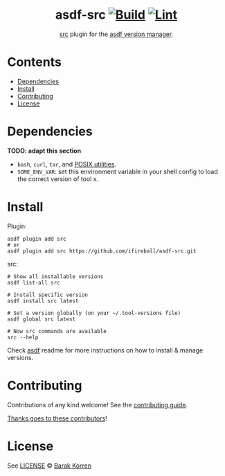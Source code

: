 <div align="center">

# asdf-src [![Build](https://github.com/ifireball/asdf-src/actions/workflows/build.yml/badge.svg)](https://github.com/ifireball/asdf-src/actions/workflows/build.yml) [![Lint](https://github.com/ifireball/asdf-src/actions/workflows/lint.yml/badge.svg)](https://github.com/ifireball/asdf-src/actions/workflows/lint.yml)

[src](https://github.com/ifireball/src) plugin for the [asdf version manager](https://asdf-vm.com).

</div>

# Contents

- [Dependencies](#dependencies)
- [Install](#install)
- [Contributing](#contributing)
- [License](#license)

# Dependencies

**TODO: adapt this section**

- `bash`, `curl`, `tar`, and [POSIX utilities](https://pubs.opengroup.org/onlinepubs/9699919799/idx/utilities.html).
- `SOME_ENV_VAR`: set this environment variable in your shell config to load the correct version of tool x.

# Install

Plugin:

```shell
asdf plugin add src
# or
asdf plugin add src https://github.com/ifireball/asdf-src.git
```

src:

```shell
# Show all installable versions
asdf list-all src

# Install specific version
asdf install src latest

# Set a version globally (on your ~/.tool-versions file)
asdf global src latest

# Now src commands are available
src --help
```

Check [asdf](https://github.com/asdf-vm/asdf) readme for more instructions on how to
install & manage versions.

# Contributing

Contributions of any kind welcome! See the [contributing guide](contributing.md).

[Thanks goes to these contributors](https://github.com/ifireball/asdf-src/graphs/contributors)!

# License

See [LICENSE](LICENSE) © [Barak Korren](https://github.com/ifireball/)
